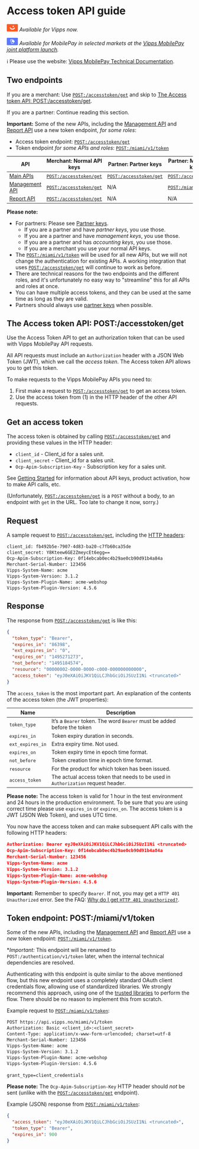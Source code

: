 <!-- START_METADATA
---
sidebar_label: API guide
sidebar_position: 1
hide_table_of_contents: false
description: Use the Access Token API to get an authorization token that can be used with Vipps MobilePay API requests.
pagination_next: null
pagination_prev: null
---
END_METADATA -->

# Access token API guide

![Vipps](./images/vipps.png) *Available for Vipps now.*

![MobilePay](./images/mp.png) *Available for MobilePay in selected markets at the [Vipps MobilePay joint platform launch](https://www.vippsmobilepay.com/about).*

<!-- START_COMMENT -->
ℹ️ Please use the website:
[Vipps MobilePay Technical Documentation](https://developer.vippsmobilepay.com/docs/APIs/access-token-api/).
<!-- END_COMMENT -->

## Two endpoints

If you are a merchant: Use
[`POST:/accesstoken/get`](https://developer.vippsmobilepay.com/api/access-token#tag/Authorization-Service/operation/fetchAuthorizationTokenUsingPost) 
and skip to
[The Access token API: POST:/accesstoken/get](#the-access-token-api-postaccesstokenget).

If you are a partner: Continue reading this section.

**Important:** Some of the new APIs, including the
[Management API](https://developer.vippsmobilepay.com/docs/APIs/management-api/)
and
[Report API](https://developer.vippsmobilepay.com/docs/APIs/report-api/)
use a new token endpoint, _for some roles_:

* Access token endpoint: [`POST:/accesstoken/get`](https://developer.vippsmobilepay.com/api/access-token#tag/Authorization-Service/operation/fetchAuthorizationTokenUsingPost) 
* Token endpoint _for some APIs and roles_: 
[`POST:/miami/v1/token`](https://developer.vippsmobilepay.com/api/access-token/#tag/Authorization-Service/operation/fetchAuthorizationTokenUsingPost)


| API                       | Merchant: Normal API keys     | Partner: Partner keys     | Partner: Management keys     | Partner: Accounting keys |
| ------------------------- | ------------- | ------------------------- | ---------------------------- | ------------------------ |
| [Main APIs](https://developer.vippsmobilepay.com/docs/APIs/#main-apis) |  [`POST:/accesstoken/get`](https://developer.vippsmobilepay.com/api/access-token#tag/Authorization-Service/operation/fetchAuthorizationTokenUsingPost) | [`POST:/accesstoken/get`](https://developer.vippsmobilepay.com/api/access-token#tag/Authorization-Service/operation/fetchAuthorizationTokenUsingPost)  |[`POST:/accesstoken/get`](https://developer.vippsmobilepay.com/api/access-token#tag/Authorization-Service/operation/fetchAuthorizationTokenUsingPost)| N/A |
| [Management API](https://developer.vippsmobilepay.com/docs/APIs/management-api/)  |[`POST:/accesstoken/get`](https://developer.vippsmobilepay.com/api/access-token#tag/Authorization-Service/operation/fetchAuthorizationTokenUsingPost)  | N/A | [`POST:/miami/v1/token`](https://developer.vippsmobilepay.com/api/access-token/#tag/Authorization-Service/operation/fetchAuthorizationTokenUsingPost) | N/A |
| [Report API](https://developer.vippsmobilepay.com/docs/APIs/report-api/) |[`POST:/accesstoken/get`](https://developer.vippsmobilepay.com/api/access-token#tag/Authorization-Service/operation/fetchAuthorizationTokenUsingPost)  | N/A | N/A | [`POST:/miami/v1/token`](https://developer.vippsmobilepay.com/api/access-token/#tag/Authorization-Service/operation/fetchAuthorizationTokenUsingPost) |

**Please note:** 
* For partners: Please see [Partner keys](https://developer.vippsmobilepay.com/docs/partner/partner-keys/).
  * If you are a partner and have _partner keys_, you use those.
  * If you are a partner and have _management keys_, you use those.
  * If you are a partner and has _accounting keys_, you use those.
  * If you are a merchant you use your normal API keys.
* The 
  [`POST:/miami/v1/token`](https://developer.vippsmobilepay.com/api/access-token/#tag/Authorization-Service/operation/fetchAuthorizationTokenUsingPost)
  will be used for all new APIs, but we will not change the
  authentication for existing APIs. A working integration that uses 
  [`POST:/accesstoken/get`](https://developer.vippsmobilepay.com/api/access-token#tag/Authorization-Service/operation/fetchAuthorizationTokenUsingPost) 
   will continue to work as before. 
* There are technical reasons for the two endpoints and the different roles,
  and it's unfortunately no easy way to "streamline" this for all APIs and roles at once.
* You can have multiple access tokens, and they can be used at the
  same time as long as they are valid.
* Partners should always use
  [partner keys](https://developer.vippsmobilepay.com/docs/partner/partner-keys)
  when possible.

## The Access token API: POST:/accesstoken/get

Use the Access Token API to get an authorization token that can be used with Vipps MobilePay API requests.

All API requests must include an `Authorization` header with
a JSON Web Token (JWT), which we call the *access token*.
The Access token API allows you to get this token.

To make requests to the Vipps MobilePay APIs you need to:

1. First make a request to
   [`POST:/accesstoken/get`](https://developer.vippsmobilepay.com/api/access-token#tag/Authorization-Service/operation/fetchAuthorizationTokenUsingPost)
   to get an access token.
2. Use the access token from (1) in the HTTP header of the other API requests.

## Get an access token

The access token is obtained by calling
[`POST:/accesstoken/get`](https://developer.vippsmobilepay.com/api/access-token#tag/Authorization-Service/operation/fetchAuthorizationTokenUsingPost)
and providing these values in the HTTP header:

* `client_id` - Client_id for a sales unit.
* `client_secret` - Client_id for a sales unit.
* `Ocp-Apim-Subscription-Key` - Subscription key for a sales unit.

See
[Getting Started](https://developer.vippsmobilepay.com/docs/getting-started)
for information about API keys, product activation, how to make API calls, etc.

(Unfortunately,
[`POST:/accesstoken/get`](https://developer.vippsmobilepay.com/api/access-token#tag/Authorization-Service/operation/fetchAuthorizationTokenUsingPost)
is a `POST` without a body, to an endpoint with
`get` in the URL. Too late to change it now, sorry.)

## Request

A sample request to
[`POST:/accesstoken/get`](https://developer.vippsmobilepay.com/api/access-token#tag/Authorization-Service/operation/fetchAuthorizationTokenUsingPost),
including the
[HTTP headers](https://developer.vippsmobilepay.com/docs/knowledge-base/http-headers):

```http
client_id: fb492b5e-7907-4d83-ba20-c7fb60ca35de
client_secret: Y8Kteew6GE2ZmeycEt6egg==
Ocp-Apim-Subscription-Key: 0f14ebcab0ec4b29ae0cb90d91b4a84a
Merchant-Serial-Number: 123456
Vipps-System-Name: acme
Vipps-System-Version: 3.1.2
Vipps-System-Plugin-Name: acme-webshop
Vipps-System-Plugin-Version: 4.5.6
```

## Response

The response from
[`POST:/accesstoken/get`](https://developer.vippsmobilepay.com/api/access-token#tag/Authorization-Service/operation/fetchAuthorizationTokenUsingPost)
is like this:

```json
{
  "token_type": "Bearer",
  "expires_in": "86398",
  "ext_expires_in": "0",
  "expires_on": "1495271273",
  "not_before": "1495184574",
  "resource": "00000002-0000-0000-c000-000000000000",
  "access_token": "eyJ0eXAiOiJKV1QiLCJhbGciOiJSUzI1Ni <truncated>"
}
```

The `access_token` is the most important part.
An explanation of the contents of the access token (the JWT properties):

| Name             | Description                                                                      |
|------------------|----------------------------------------------------------------------------------|
| `token_type`     | It’s a `Bearer` token. The word `Bearer` must be added before the token          |
| `expires_in`     | Token expiry duration in seconds.                                                |
| `ext_expires_in` | Extra expiry time. Not used.                                                     |
| `expires_on`     | Token expiry time in epoch time format.                                          |
| `not_before`     | Token creation time in epoch time format.                                        |
| `resource`       | For the product for which token has been issued.                                 |
| `access_token`   | The actual access token that needs to be used in `Authorization` request header. |

**Please note:** The access token is valid for 1 hour in the test environment
and 24 hours in the production environment. To be sure that you are using
correct time please use `expires_in` or `expires_on`.
The access token is a JWT (JSON Web Token), and uses UTC time.

You now have the access token and can make subsequent API calls with the following HTTP headers:

```json
Authorization: Bearer eyJ0eXAiOiJKV1QiLCJhbGciOiJSUzI1Ni <truncated>
Ocp-Apim-Subscription-Key: 0f14ebcab0ec4b29ae0cb90d91b4a84a
Merchant-Serial-Number: 123456
Vipps-System-Name: acme
Vipps-System-Version: 3.1.2
Vipps-System-Plugin-Name: acme-webshop
Vipps-System-Plugin-Version: 4.5.6
```

**Important:** Remember to specify `Bearer`. If not, you may get a
`HTTP 401 Unauthorized` error. See the FAQ:
[Why do I get `HTTP 401 Unauthorized?`](https://developer.vippsmobilepay.com/docs/knowledge-base/errors#why-do-i-get-http-401-unauthorized).

## Token endpoint: POST:/miami/v1/token

Some of the new APIs, including the
[Management API](https://developer.vippsmobilepay.com/docs/APIs/management-api/)
and
[Report API](https://developer.vippsmobilepay.com/docs/APIs/report-api/)
use a _new_ token endpoint:
[`POST:/miami/v1/token`](https://developer.vippsmobilepay.com/api/access-token/#tag/Authorization-Service/operation/fetchAuthorizationTokenUsingPost).

**Important:* This endpoint will be renamed to
`POST:/authentication/v1/token`
later, when the internal technical dependencies are resolved.

Authenticating with this endpoint is quite similar to the above mentioned flow, but this new endpoint
uses a completely standard OAuth client credentials flow, allowing use of standardized libraries.
We strongly recommend this approach, using one of the
[trusted libraries](https://oauth.net/code/)
to perform the flow. There should be no reason to implement this from scratch.

Example request to
[`POST:/miami/v1/token`](https://developer.vippsmobilepay.com/api/access-token/#tag/Authorization-Service/operation/fetchAuthorizationTokenUsingPost):

```http
POST https://api.vipps.no/miami/v1/token
Authorization: Basic <client_id>:<client_secret>
Content-Type: application/x-www-form-urlencoded; charset=utf-8
Merchant-Serial-Number: 123456
Vipps-System-Name: acme
Vipps-System-Version: 3.1.2
Vipps-System-Plugin-Name: acme-webshop
Vipps-System-Plugin-Version: 4.5.6

grant_type=client_credentials
```

**Please note:** The `Ocp-Apim-Subscription-Key` HTTP header should _not_ be sent (unlike with the
[`POST:/accesstoken/get`](https://developer.vippsmobilepay.com/api/access-token#tag/Authorization-Service/operation/fetchAuthorizationTokenUsingPost)
endpoint).

Example (JSON) response from
[`POST:/miami/v1/token`](https://developer.vippsmobilepay.com/api/access-token/#tag/Authorization-Service/operation/fetchAuthorizationTokenUsingPost):

```json
{
  "access_token": "eyJ0eXAiOiJKV1QiLCJhbGciOiJSUzI1Ni <truncated>",
  "token_type": "Bearer",
  "expires_in": 900
}

```
